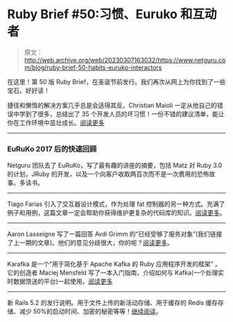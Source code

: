 # Ruby Brief #50:习惯、Euruko 和互动者

> 原文：<http://web.archive.org/web/20230307163032/https://www.netguru.com/blog/ruby-brief-50-habits-euruko-interactors>

 在这里！第 50 版 Ruby Brief，在圣诞节前发行。我们再次从网上为你找到了一些宝石。好好读！

捷径和懒惰的解决方案几乎总是会适得其反。Christian Maioli 一定从他自己的错误中学到了很多，总结出了 35 个开发人员的坏习惯！一份不错的建议清单，能让你在工作环境中茁壮成长。[阅读更多](http://web.archive.org/web/20221209131115/https://chrismm.com/blog/avoid-these-35-habits-that-lead-to-unmaintainable-code/)

* * *

### EuRuKo 2017 后的快速回顾

Netguru 团队去了 EuRuKo，写了最有趣的讲座的摘要，包括 Matz 对 Ruby 3.0 的计划，JRuby 的开发，以及一个向客户收取两百次而不是一次费用的恐怖故事。多读书。

* * *

Tiago Farias 引入了交互器设计模式，作为处理 fat 控制器的另一种方式。充满了例子和用例，这篇文章一定会帮助你获得维护更复杂的代码库的知识。[阅读更多](http://web.archive.org/web/20221209131115/https://goiabada.blog/interactors-in-ruby-easy-as-cake-simple-as-pie-33f66de2eb78)。

* * *

Aaron Lasseigne 写了一篇回答 Avdi Grimm 的“已经受够了服务对象”(我们链接了上一期的文章)。他们的意见分歧很大，你的呢？[阅读更多](http://web.archive.org/web/20221209131115/https://aaronlasseigne.com/2017/11/08/why-arent-we-using-more-service-objects-already/)。

* * *

Karafka 是一个“用于简化基于 Apache Kafka 的 Ruby 应用程序开发的框架” 。它的创造者 Maciej Mensfeld 写了一本入门指南，介绍如何与 Kafka(一个处理实时数据馈送的平台)一起使用。[阅读更多](http://web.archive.org/web/20221209131115/https://medium.com/@maciejmensfeld/kafka-on-rails-using-kafka-with-ruby-on-rails-part-1-kafka-basics-and-its-advantages-88e80e221ac3)

* * *

新 Rails 5.2 的发行说明。用于文件上传的新活动存储、用于缓存的 Redis 缓存存储、减少 50%的启动时间、加密的秘密等等！[继续阅读](http://web.archive.org/web/20221209131115/http://weblog.rubyonrails.org/2017/11/27/Rails-5-2-Active-Storage-Redis-Cache-Store-HTTP2-Early-Hints-Credentials/)。